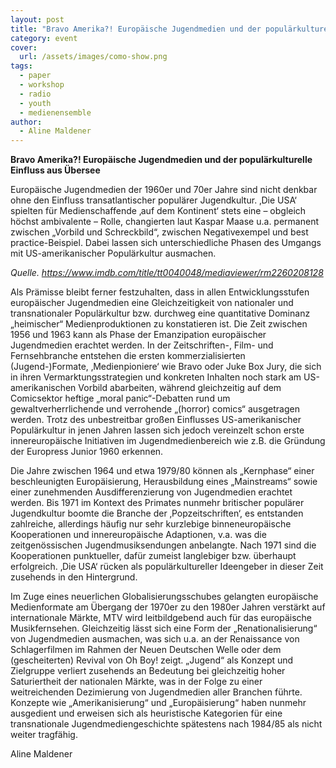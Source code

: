 ```yaml
---
layout: post
title: "Bravo Amerika?! Europäische Jugendmedien und der populärkulturelle Einfluss aus Übersee"
category: event
cover:
  url: /assets/images/como-show.png
tags:
  - paper
  - workshop
  - radio
  - youth
  - medienensemble
author:
  - Aline Maldener
---
```


**Bravo Amerika?! Europäische Jugendmedien und der populärkulturelle Einfluss aus Übersee**

Europäische Jugendmedien der 1960er und 70er Jahre sind nicht denkbar ohne den Einfluss transatlantischer populärer Jugendkultur. ‚Die USA‘ spielten für Medienschaffende ‚auf dem Kontinent‘ stets eine – obgleich höchst ambivalente – Rolle, changierten laut Kaspar Maase u.a. permanent zwischen „Vorbild und Schreckbild“, zwischen Negativexempel und best practice-Beispiel. Dabei lassen sich unterschiedliche Phasen des Umgangs mit US-amerikanischer Populärkultur ausmachen.

<!-- more -->
*Quelle. https://www.imdb.com/title/tt0040048/mediaviewer/rm2260208128*

Als Prämisse bleibt ferner festzuhalten, dass in allen Entwicklungsstufen europäischer Jugendmedien eine Gleichzeitigkeit von nationaler und transnationaler Populärkultur bzw. durchweg eine quantitative Dominanz „heimischer“ Medienproduktionen zu konstatieren ist. 
Die Zeit zwischen 1956 und 1963 kann als Phase der Emanzipation europäischer Jugendmedien erachtet werden. In der Zeitschriften-, Film- und Fernsehbranche entstehen die ersten kommerzialisierten (Jugend-)Formate, ‚Medienpioniere‘ wie Bravo oder Juke Box Jury, die sich in ihren Vermarktungsstrategien und konkreten Inhalten noch stark am US-amerikanischen Vorbild abarbeiten, während gleichzeitig auf dem Comicsektor heftige „moral panic“-Debatten rund um gewaltverherrlichende und verrohende „(horror) comics“ ausgetragen werden. Trotz des unbestreitbar großen Einflusses US-amerikanischer Populärkultur in jenen Jahren lassen sich jedoch vereinzelt schon erste innereuropäische Initiativen im Jugendmedienbereich wie z.B. die Gründung der Europress Junior 1960 erkennen. 


Die Jahre zwischen 1964 und etwa 1979/80 können als „Kernphase“ einer beschleunigten Europäisierung, Herausbildung eines „Mainstreams“ sowie einer zunehmenden Ausdifferenzierung von Jugendmedien erachtet werden. Bis 1971 im Kontext des Primates nunmehr britischer populärer Jugendkultur boomte die Branche der ‚Popzeitschriften‘, es entstanden zahlreiche, allerdings häufig nur sehr kurzlebige binneneuropäische Kooperationen und innereuropäische Adaptionen, v.a. was die zeitgenössischen Jugendmusiksendungen anbelangte. Nach 1971 sind die Kooperationen punktueller, dafür zumeist langlebiger bzw. überhaupt erfolgreich. ‚Die USA‘ rücken als populärkultureller Ideengeber in dieser Zeit zusehends in den Hintergrund. 


Im Zuge eines neuerlichen Globalisierungsschubes gelangten europäische Medienformate am Übergang der 1970er zu den 1980er Jahren verstärkt auf internationale Märkte, MTV wird leitbildgebend auch für das europäische Musikfernsehen. Gleichzeitig lässt sich eine Form der „Renationalisierung“ von Jugendmedien ausmachen, was sich u.a. an der Renaissance von Schlagerfilmen im Rahmen der Neuen Deutschen Welle oder dem (gescheiterten) Revival von Oh Boy! zeigt. „Jugend“ als Konzept und Zielgruppe verliert zusehends an Bedeutung bei gleichzeitig hoher Saturiertheit der nationalen Märkte, was in der Folge zu einer weitreichenden Dezimierung von Jugendmedien aller Branchen führte. Konzepte wie „Amerikanisierung“ und „Europäisierung“ haben nunmehr ausgedient und erweisen sich als heuristische Kategorien für eine transnationale Jugendmediengeschichte spätestens nach 1984/85 als nicht weiter tragfähig. 

Aline Maldener
